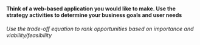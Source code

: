 #### Think of a web-based application you would like to make. Use the strategy activities to determine your business goals and user needs
###### Use the trade-off equation to rank opportunities based on importance and viability/feasibility